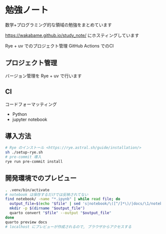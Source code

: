 # 勉強ノート

数学+プログラミング的な領域の勉強をまとめています

<https://wakabame.github.io/study_note/> にホスティングしています

Rye + uv でのプロジェクト管理
GitHub Actions でのCI

## プロジェクト管理

バージョン管理を Rye + uv で行います

## CI

コードフォーマッティング

* Python
* jupyter notebook

## 導入方法

```sh
# Rye のインストール <https://rye.astral.sh/guide/installation/>
sh ./setup-rye.sh
# pre-commit 導入
rye run pre-commit install
```

## 開発環境でのプレビュー

```sh
. .venv/bin/activate
# notebook は保存するだけでは反映されてない
find notebook/ -name "*.ipynb" | while read file; do
  output_file=$(echo "$file" | sed 's|notebook/\([^/]*\)/|docs/\1/notebook/|; s|.ipynb$|.qmd|')
  mkdir -p $(dirname "$output_file")
  quarto convert "$file" --output "$output_file"
done
quarto preview docs
# localhost にプレビューが作成されるので, ブラウザからアクセスする
```
